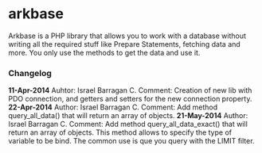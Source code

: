 arkbase
=======

Arkbase is a PHP library that allows you to work with a database without writing all the required stuff like Prepare Statements, fetching data and more. You only use the methods to get the data and use it.

### Changelog

**11-Apr-2014**
	Auhtor: Israel Barragan C.
	Comment: Creation of new lib with PDO connection, and getters and setters for the new connection property.
**22-Apr-2014**
    Author: Israel Barragan C.
    Comment: Add method query_all_data() that will return an array of objects.
**21-May-2014**
    Author: Israel Barragan C.
    Comment: Add method query_all_data_exact() that will return an array of objects. This method allows to specify the
     		 type of variable to be bind. The common use is que you query with the LIMIT filter.
